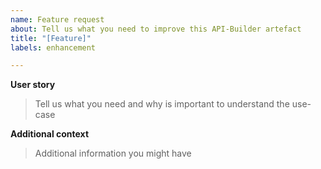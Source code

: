 ```yaml
---
name: Feature request
about: Tell us what you need to improve this API-Builder artefact
title: "[Feature]"
labels: enhancement

---
```


**User story**
>Tell us what you need and why is important to understand the use-case

**Additional context**
>Additional information you might have
